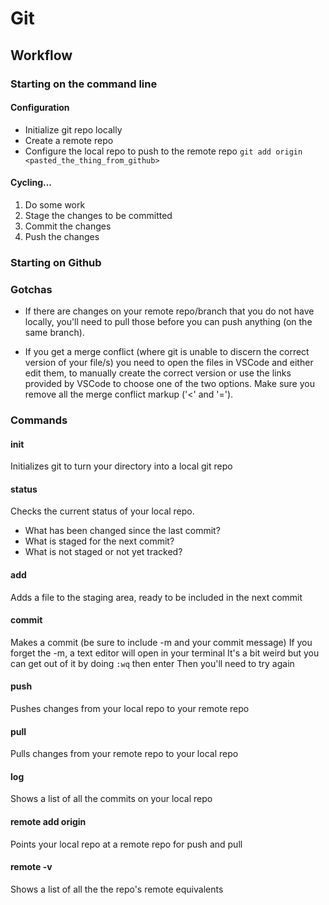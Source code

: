 # Git

## Workflow

### Starting on the command line
#### Configuration
- Initialize git repo locally
- Create a remote repo
- Configure the local repo to push to the remote repo
  `git add origin <pasted_the_thing_from_github>`

#### Cycling...
1. Do some work
2. Stage the changes to be committed
3. Commit the changes
4. Push the changes

### Starting on Github

### Gotchas

* If there are changes on your remote repo/branch that you do not have locally, you'll need to pull those before you can push anything (on the same branch).

* If you get a merge conflict (where git is unable to discern the correct version of your file/s) you need to open the files in VSCode and either edit them, to manually create the correct version or use the links provided by VSCode to choose one of the two options.  Make sure you remove all the merge conflict markup ('<' and '=').

### Commands

#### init
Initializes git to turn your directory into a local git repo
#### status
Checks the current status of your local repo.
- What has been changed since the last commit?
- What is staged for the next commit?
- What is not staged or not yet tracked?

#### add
Adds a file to the staging area, ready to be included in the next commit

#### commit
Makes a commit (be sure to include -m and your commit message)
If you forget the -m, a text editor will open in your terminal
It's a bit weird but you can get out of it by doing `:wq` then enter
Then you'll need to try again

#### push
Pushes changes from your local repo to your remote repo

#### pull
Pulls changes from your remote repo to your local repo

#### log
Shows a list of all the commits on your local repo

#### remote add origin <repo>
Points your local repo at a remote repo for push and pull

#### remote -v
Shows a list of all the the repo's remote equivalents
